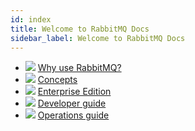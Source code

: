 ```yaml
---
id: index
title: Welcome to RabbitMQ Docs
sidebar_label: Welcome to RabbitMQ Docs
---
```


<div class="tiles"></div>

*   [![](/img/overview/why-rabbitmq.svg)](intro)
    [Why use RabbitMQ?](intro)
*   [![](/img/overview/concepts.svg)](/docs/concepts/)
    [Concepts](/docs/concepts/)
*   [![](/img/overview/enterprise.svg)]()
    [Enterprise Edition]()
*   [![](/img/overview/developer-guide.svg)](/docs/developer/)
    [Developer guide](/docs/developer/)
*   [![](/img/overview/operations-guide.svg)](/docs/operations/)
    [Operations guide](/docs/operations/)
